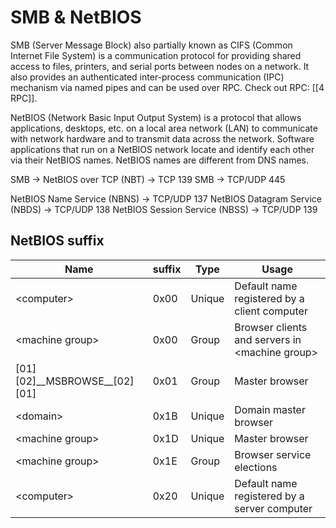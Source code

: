# SMB & NetBIOS
SMB (Server Message Block) also partially known as CIFS (Common Internet File System) is a communication protocol for providing shared access to files, printers, and serial ports between nodes on a network. It also provides an authenticated inter-process communication (IPC) mechanism via named pipes and can be used over RPC. Check out RPC: [[4 RPC]].

NetBIOS (Network Basic Input Output System) is a protocol that allows applications, desktops, etc. on a local area network (LAN) to communicate with network hardware and to transmit data across the network. Software applications that run on a NetBIOS network locate and identify each other via their NetBIOS names. NetBIOS names are different from DNS names.

SMB -> NetBIOS over TCP (NBT) -> TCP 139
SMB -> TCP/UDP 445

NetBIOS Name Service (NBNS) -> TCP/UDP 137
NetBIOS Datagram Service (NBDS) -> TCP/UDP 138
NetBIOS Session Service (NBSS) -> TCP/UDP 139

## NetBIOS suffix
|Name|suffix|Type|Usage|
|-|-|-|-|
|\<computer>|0x00|Unique|Default name registered by a client computer|
|\<machine group>|0x00|Group|Browser clients and servers in \<machine group>|
|[01][02]\_\_MSBROWSE\_\_[02][01]|0x01|Group|Master browser|
|\<domain>|0x1B|Unique|Domain master browser|
|\<machine group>|0x1D|Unique|Master browser|
|\<machine group>|0x1E|Group|Browser service elections|
|\<computer>|0x20|Unique|Default name registered by a server computer|